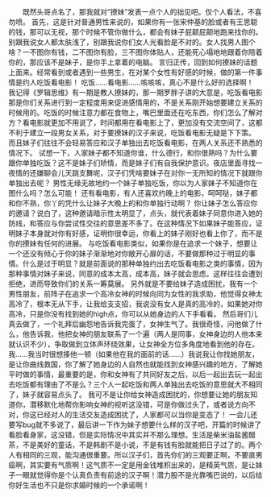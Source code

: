 　　既然头哥点名了，那我就对“撩妹”发表一点个人的拙见吧。仅个人看法，不喜勿喷。
首先，这是针对普通男性来说的，如果你有一张宋仲基的脸或者有王思聪的钱，那可以无视，那个时候不管你做什么，都会有妹子屁颠屁颠地跑来找你的。别跟我说女人都太肤浅了，别跟我说你们女人光看脸是不对的。女人找男人图个啥？一不图你有钱，二不图你有脸，三不图你体贴人，还能死心塌地地跟着你陪着你的，那应该不是妹子，是你手上拿着的电脑。
言归正传，回到如何撩妹的话题上面来。经常看到或者遇到一些男生，在对某个女性有好感的时候，做的第一件事情是约人吃饭看电影！
吃饭……看电影……咳咳咳，真心不是什么好的选择啊！
我记得《罗辑思维》有一期是教人撩妹的，那一期罗胖子讲的大意是，吃饭看电影那是你们关系进行到一定程度用来促进感情用的，不是关系刚开始想要建立关系的时候用的。吃饭的时候注意力都在食物上，嘴巴里面还在吃东西，你们怎么了解对方？看电影就更加不用说了，时间都用在看电影上了，更加没有交流空间了，这都不利于建立一段男女关系，对于要撩妹的汉子来说，吃饭看电影无疑是下下策。
而且妹子们往往不会轻易答应和汉子单独出去吃饭看电影，在两人关系还不熟悉的情况下。
试想一下，人家妹子都不知道你谁，什么德行，和你很熟吗？为什么要跟你单独吃饭？这不是妹子们矫情，而是妹子们有自我保护意识。夜店里面寻找一夜情的还嫌聊会儿天跳支舞呢，汉子们凭啥要妹子在对你一无所知的情况下就跟你单独出去呢？
男性无缘无故地约一个妹子单独吃饭，你以为人家妹子不知道你在图什么吗？怎么可能！
还有看电影，有人还喜欢约晚上的电影，呵呵哒，妹子都和你不熟，你丫的凭什么让妹子大晚上的和你单独行动啊？
你让妹子怎么答应你的邀请？说白了，这种邀请暗示性太明显了，点头，就代表着妹子同意你进入她的防线，和答应与你尝试性交往的意思差不多了。在这种情况下如果妹子能答应，证明妹子本身就对你有好感，证明你很幸运，你看上的妹子刚好也看上你了，而不是你的撩妹有任何的进展。
与吃饭看电影类似，如果你是在追求一个妹子，想要让一个还没有倾心于你的妹子渐渐地对你敞开心扉的话，不要做那种过于明显的事情。什么是过于明显？就是前面说的那种单独约出去吃饭看电影之类的事情，因为那种事情对妹子来说，同意的成本太高，成本高，妹子就会思虑。这样往往会遭到拒绝，进而导致你们的关系一筹莫展。
另外就是不要给妹子造成困扰，我有一个男性朋友，前阵子在追求一个高冷女神的时候向同为女性的我求助，他觉得女神太高冷了，根本无从下手，让我给支支招，我说没有女人是真的高冷的，如果她对你高冷，只是你没有找到她的high点，你可以从她身边的人下手看看。
然后哥们儿真去做了，一个礼拜后幽怨地告诉我完蛋了，女神生气了。我很奇怪，问他做了什么，他告诉我，他把女神的朋友联系了一个遍（两人是同事，女神身边的人他本来就认识不少），争取做到立体声环绕效果，让女神全方位多角度地看到他的存在。
我……我当时很想揍他一顿（如果他在我的面前的话……）我说我让你找她朋友，是让你曲线救国，你了解了她身边的人自然也就能找到女神感兴趣的地方，了解她平时做的事情，最重要的是，你和女神有了共同好友之后，以后一起出去玩一起出去吃饭都有理由了不是么？三个人一起吃饭和两人单独出去吃饭的意思就大不相同了，妹子就容易点头了。
我可不是让你给女神造成困扰的，你想要让她的朋友知道你，潜移默化地帮你影响女神的视听这没错，可是你做过头了，或者说方向不对，你这已经对人的生活交友造成困扰了，人家都可以当你是变态了！
一会儿还要写bug就不多说了，最后讲一下作为妹子想要什么样的汉子吧，开篇的时候讲了看脸看身家，这没错，但是实际情况中其实并不那么理想。生活是柴米油盐酱醋茶，不是美好的童话，不是韩剧不是小说，不是有钱有脸就能把日子过了的。两个人有相同的三观，能沟通很重要。所以汉子们，首先你们的三观要正啊，不要直男癌啊，其实要有气质啊！这气质不一定是用金钱堆积出来的，是精英气质，是让妹子一眼就觉得你是个认真负责有前途的汉子啊！潜力股不是光靠嘴巴说的，以后给你好生活也不只是你求婚时候的一个承诺啊！
